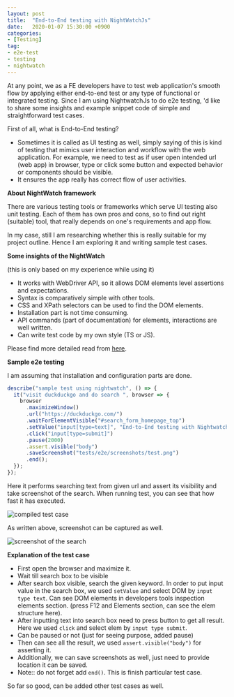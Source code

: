 ```yaml
---
layout: post
title:  "End-to-End testing with NightWatchJs"
date:   2020-01-07 15:30:00 +0900
categories:
- [Testing]
tag:
- e2e-test
- testing 
- nightwatch
---
```


At any point, we as a FE developers have to test web application's smooth flow by applying either end-to-end test or any type of functional or integrated testing.
Since I am using NightwatchJs to do e2e testing, 'd like to share some insights and example snippet code of simple and straightforward test cases.

First of all, what is End-to-End testing?

- Sometimes it is called as UI testing as well, simply saying of this is kind of testing that mimics user interaction and workflow with the web application. For example, we need to test as if user open intended url (web app) in browser, type or click some button and expected behavior or components should be visible. 
- It ensures the app really has correct flow of user activities.

**About NightWatch framework**

There are various testing tools or frameworks which serve UI testing also unit testing. Each of them has own pros and cons, so to find out right (suitable) tool, that really depends on one's requirements and app flow.

In my case, still I am researching whether this is really suitable for my project outline. Hence I am exploring it and writing sample test cases.

**Some insights of the NightWatch**

(this is only based on my experience while using it)
- It works with WebDriver API, so it allows DOM elements level assertions and expectations.
- Syntax is comparatively simple with other tools.
- CSS and XPath selectors can be used to find the DOM elements.
- Installation part is not time consuming.
- API commands (part of documentation) for elements, interactions are well written.
- Can write test code by my own style (TS or JS).
  
Please find more detailed read from [here](https://nightwatchjs.org/).

**Sample e2e testing**

I am assuming that installation and configuration parts are done. 

```js
describe("sample test using nightwatch", () => {
  it("visit duckduckgo and do search ", browser => {
    browser
      .maximizeWindow()
      .url("https://duckduckgo.com/")
      .waitForElementVisible("#search_form_homepage_top")
      .setValue("input[type=text]", "End-to-End testing with Nightwatch")
      .click("input[type=submit]")
      .pause(2000)
      .assert.visible("body")
      .saveScreenshot("tests/e2e/screenshots/test.png")
      .end();
  });
});

```

Here it performs searching text from given url and assert its visibility and take screenshot of the search.
When running test, you can see that how fast it has executed.

![compiled test case](_includes\nightwatch.png "Run pretty fast")

As written above, screenshot can be captured as well.

![screenshot of the search](_includes\nightwatch-e2e.png "Screenshot of the search result")

**Explanation of the test case**
 - First open the browser and maximize it.
 - Wait till search box to be visible
 - After search box visible, search the given keyword. In order to put input value in the search box, we used `setValue` and select DOM by `input type text`. Can see DOM elements in developers tools inspection elements section. (press F12 and Elements section, can see the elem structure here).
 - After inputting text into search box need to press button to get all result. Here we used `click` and select elem by `input type submit`. 
 - Can be paused or not (just for seeing purpose, added pause)
 - Then can see all the result, we used `assert.visible("body")` for asserting it.
 - Additionally, we can save screenshots as well, just need to provide location it can be saved.
 - Note:: do not forget add `end()`. This is finish particular test case.

So far so good, can be added other test cases as well.
